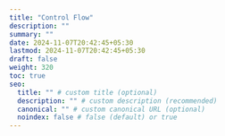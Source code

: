 ```yaml
---
title: "Control Flow"
description: ""
summary: ""
date: 2024-11-07T20:42:45+05:30
lastmod: 2024-11-07T20:42:45+05:30
draft: false
weight: 320
toc: true
seo:
  title: "" # custom title (optional)
  description: "" # custom description (recommended)
  canonical: "" # custom canonical URL (optional)
  noindex: false # false (default) or true
---
```

